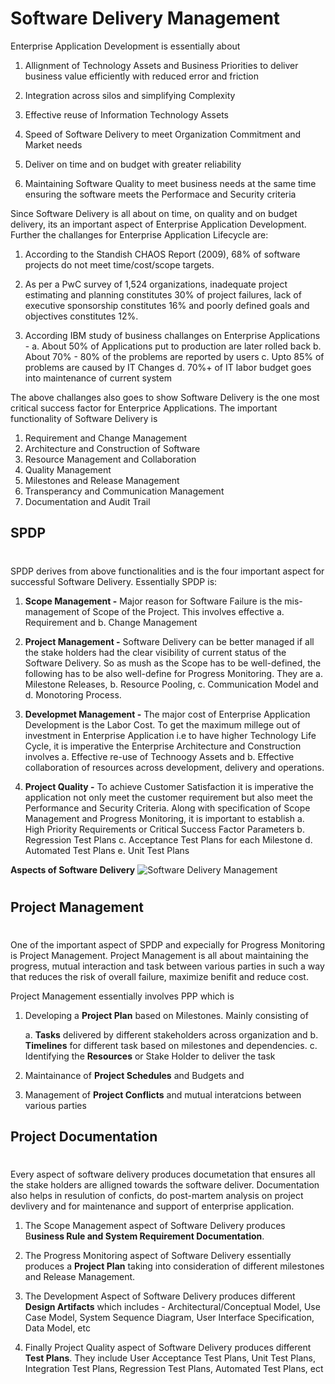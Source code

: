 # Software Delivery Management

Enterprise Application Development is essentially about 

1. Allignment of Technology Assets and Business Priorities to deliver business value efficiently with reduced error and friction

2. Integration across silos and simplifying Complexity

3. Effective reuse of Information Technology Assets

4. Speed of Software Delivery to meet Organization Commitment and Market needs

5. Deliver on time and on budget with greater reliability

6. Maintaining Software Quality to meet business needs at the same time ensuring the software meets the Performace and Security criteria

Since Software Delivery is all about on time, on quality and on budget delivery, its an important aspect of Enterprise Application Development. Further the challanges for Enterprise Application Lifecycle are:

1. According to the Standish CHAOS Report (2009), 68% of software projects do not meet time/cost/scope targets.

2. As per a PwC survey of 1,524 organizations, inadequate project estimating and planning constitutes 30% of project failures, lack of executive sponsorship constitutes 16% and poorly defined goals and objectives constitutes 12%. 

3. According IBM study of business challanges on Enterprise Applications - 
   a. About 50% of Applications put to production are later rolled back
   b. About 70% - 80% of the problems are reported by users
   c. Upto 85% of problems are caused by IT Changes
   d. 70%+ of IT labor budget goes into maintenance of current system

The above challanges also goes to show Software Delivery is the one most critical success factor for Enterprice Applications. The important functionality of Software Delivery is 

1. Requirement and Change Management
2. Architecture and Construction of Software
3. Resource Management and Collaboration
4. Quality Management
5. Milestones and Release Management
6. Transperancy and Communication Management
7. Documentation and Audit Trail

## SPDP
#  

SPDP derives from above functionalities and is the four important aspect for successful Software Delivery.  Essentially SPDP is:

1. **Scope Management -** Major reason for Software Failure is the mis-management of Scope of the Project. This involves effective 
   a. Requirement and 
   b. Change Management <p></p>

2. **Project Management -** Software Delivery can be better managed if all the stake holders had the clear visibility of current status of the Software Delivery. So as mush as the Scope has to be well-defined, the following has to be also well-define for Progress Monitoring. They are
   a. Milestone Releases,
   b. Resource Pooling, 
   c. Communication Model and 
   d. Monotoring Process. <p></p>

3. **Developmet Management -** The major cost of Enterprise Application Development is the Labor Cost. To get the maximum millege out of investment in Enterprise Application i.e to have higher Technology Life Cycle, it is imperative the Enterprise Architecture and Construction involves 
   a. Effective re-use of Technoogy Assets and 
   b. Effective collaboration of resources across development, delivery and operations. <p></p>

4. **Project Quality -** To achieve Customer Satisfaction it is imperative the application not only meet the customer requirement but also meet the Performance and Security Criteria. Along with specification of Scope Management and Progress Monitoring, it is important to establish 
   a. High Priority Requirements or Critical Success Factor Parameters
   b. Regression Test Plans
   c. Acceptance Test Plans for each Milestone
   d. Automated Test Plans
   e. Unit Test Plans 


**Aspects of Software Delivery** ![Software Delivery Management][1]

[1]: https://raw.github.com/NarayanMahadevan/MakeTechEzResources/master/images/GK_EnterpriseArchPlan/SoftwareDelivery.png "4 Aspects of Software Delivery"     
<!--
[1]: /Users/narayan/Documents/MakeTechEzResources/images/GK_EnterpriseArchPlan/SoftwareDelivery.png "4 Aspects of Software Delivery"  
-->
#  

## Project Management
#  

One of the important aspect of SPDP and expecially for Progress Monitoring is Project Management. Project Management is all about maintaining the progress, mutual interaction and task between various parties in such a way that reduces the risk of overall failure, maximize benifit and reduce cost.

Project Management essentially involves PPP which is 

1. Developing a **Project Plan** based on Milestones. Mainly consisting of  

   a. **Tasks** delivered by different stakeholders across organization and 
   b. **Timelines** for different task based on milestones and dependencies.
   c. Identifying the **Resources** or Stake Holder to deliver the task <p></p>

2. Maintainance of **Project Schedules** and Budgets and 

3. Management of **Project Conflicts** and mutual interatcions between various parties

## Project Documentation
#  

Every aspect of software delivery produces documetation that ensures all the stake holders are alligned towards the software deliver. Documentation also helps in resulution of conficts, do post-martem analysis on project devlivery and for maintenance and support of enterprise application. 

1. The Scope Management aspect of Software Delivery produces B**usiness Rule and System Requirement Documentation**.

2. The Progress Monitoring aspect of Software Delivery essentially produces a **Project Plan** taking into consideration of different milestones and Release Management.

3. The Development Aspect of Software Delivery produces different **Design Artifacts** which includes - Architectural/Conceptual Model, Use Case Model, System Sequence Diagram, User Interface Specification, Data Model, etc 

4. Finally Project Quality aspect of Software Delivery produces different **Test Plans**. They include User Acceptance Test Plans, Unit Test Plans, Integration Test Plans, Regression Test Plans, Automated Test Plans, ect